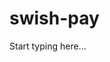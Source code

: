 # swish-pay

<include from="Snippets-PaylinkAPI.md" element-id="snippet-header" />

Start typing here...